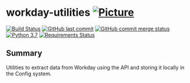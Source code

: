 # workday-utilities [![Picture](https://raw.github.com/janelia-flyem/janelia-flyem.github.com/master/images/HHMI_Janelia_Color_Alternate_180x40.png)](http://www.janelia.org)

[![Build Status](https://travis-ci.org/JaneliaSciComp/workday-utilities.svg?branch=master)](https://travis-ci.org/JaneliaSciComp/workday-utilities)
[![GitHub last commit](https://img.shields.io/github/last-commit/JaneliaSciComp/workday-utilities.svg)](https://github.com/JaneliaSciComp/workday-utilities)
[![GitHub commit merge status](https://img.shields.io/github/commit-status/badges/shields/master/5d4ab86b1b5ddfb3c4a70a70bd19932c52603b8c.svg)](https://github.com/JaneliaSciComp/workday-utilities)
[![Python 3.7](https://img.shields.io/badge/python-3.7-blue.svg)](https://www.python.org/downloads/release/python-360/)
[![Requirements Status](https://requires.io/github/JaneliaSciComp/workday-utilities/requirements.svg?branch=master)](https://requires.io/github/JaneliaSciComp/workday-utilities/requirements/?branch=master)

## Summary
Utilities to extract data from Workday using the API and storing it locally in the
Config system.
